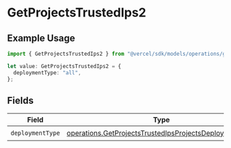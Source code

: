 # GetProjectsTrustedIps2

## Example Usage

```typescript
import { GetProjectsTrustedIps2 } from "@vercel/sdk/models/operations/getprojects.js";

let value: GetProjectsTrustedIps2 = {
  deploymentType: "all",
};
```

## Fields

| Field                                                                                                                            | Type                                                                                                                             | Required                                                                                                                         | Description                                                                                                                      |
| -------------------------------------------------------------------------------------------------------------------------------- | -------------------------------------------------------------------------------------------------------------------------------- | -------------------------------------------------------------------------------------------------------------------------------- | -------------------------------------------------------------------------------------------------------------------------------- |
| `deploymentType`                                                                                                                 | [operations.GetProjectsTrustedIpsProjectsDeploymentType](../../models/operations/getprojectstrustedipsprojectsdeploymenttype.md) | :heavy_check_mark:                                                                                                               | N/A                                                                                                                              |